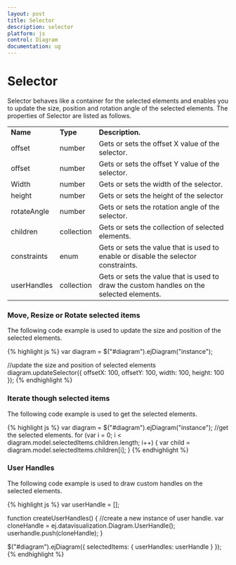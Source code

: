 ```yaml
---
layout: post
title: Selector
description: selector
platform: js
control: Diagram
documentation: ug
---
```


# Selector

Selector behaves like a container for the selected elements and enables you to update the size, position and rotation angle of the selected elements. The properties of Selector are listed as follows.

<table>
<tr>
<td>
<b>Name</b></td><td>
<b>Type </b></td><td>
<b>Description.</b></td></tr>
<tr>
<td>
offset</td><td>
number</td><td>
Gets or sets the offset X value of the selector.</td></tr>
<tr>
<td>
offset</td><td>
number</td><td>
Gets or sets the offset Y value of the selector.</td></tr>
<tr>
<td>
Width</td><td>
number</td><td>
Gets or sets the width of the selector.</td></tr>
<tr>
<td>
height</td><td>
number</td><td>
Gets or sets the height of the selector</td></tr>
<tr>
<td>
rotateAngle</td><td>
number</td><td>
Gets or sets the rotation angle of the selector.</td></tr>
<tr>
<td>
children</td><td>
collection</td><td>
Gets or sets the collection of selected elements.</td></tr>
<tr>
<td>
constraints</td><td>
enum</td><td>
Gets or sets the value that is used to enable or disable the selector constraints.</td></tr>
<tr>
<td>
userHandles</td><td>
collection</td><td>
Gets or sets the value that is used to draw the custom handles on the selected elements.</td></tr>
</table>


### Move, Resize or Rotate selected items

The following code example is used to update the size and position of the selected elements.

{% highlight js %}
var diagram = $("#diagram").ejDiagram("instance");

//update the size and position of selected elements
diagram.updateSelector({
   offsetX: 100,
   offsetY: 100,
   width: 100,
   height: 100
});
{% endhighlight %}

### Iterate though selected items

The following code example is used to get the selected elements.

{% highlight js %}
var diagram = $("#diagram").ejDiagram("instance");
//get the selected elements.
for (var i = 0; i < diagram.model.selectedItems.children.length; i++) {
   var child = diagram.model.selectedItems.children[i];
}
{% endhighlight %}

### User Handles

The following code example is used to draw custom handles on the selected elements.

{% highlight js %}
var userHandle = [];

function createUserHandles() {
   //create a new instance of user handle.
   var cloneHandle = ej.datavisualization.Diagram.UserHandle();
   userhandle.push(cloneHandle);
}

$("#diagram").ejDiagram({
   selectedItems: {
      userHandles: userHandle
   }
});
{% endhighlight %}
